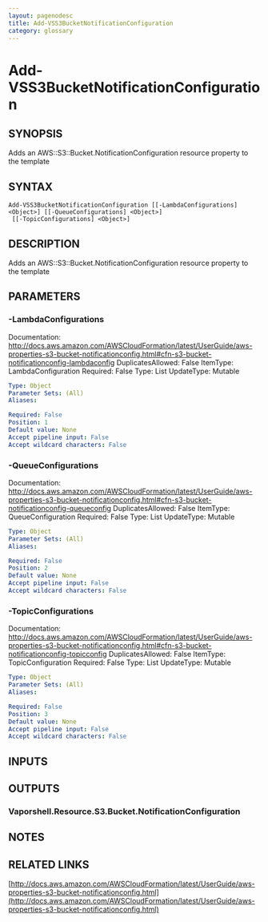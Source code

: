 ```yaml
---
layout: pagenodesc
title: Add-VSS3BucketNotificationConfiguration
category: glossary
---
```


# Add-VSS3BucketNotificationConfiguration

## SYNOPSIS
Adds an AWS::S3::Bucket.NotificationConfiguration resource property to the template

## SYNTAX

```
Add-VSS3BucketNotificationConfiguration [[-LambdaConfigurations] <Object>] [[-QueueConfigurations] <Object>]
 [[-TopicConfigurations] <Object>]
```

## DESCRIPTION
Adds an AWS::S3::Bucket.NotificationConfiguration resource property to the template

## PARAMETERS

### -LambdaConfigurations
Documentation: http://docs.aws.amazon.com/AWSCloudFormation/latest/UserGuide/aws-properties-s3-bucket-notificationconfig.html#cfn-s3-bucket-notificationconfig-lambdaconfig
DuplicatesAllowed: False
ItemType: LambdaConfiguration
Required: False
Type: List
UpdateType: Mutable

```yaml
Type: Object
Parameter Sets: (All)
Aliases: 

Required: False
Position: 1
Default value: None
Accept pipeline input: False
Accept wildcard characters: False
```

### -QueueConfigurations
Documentation: http://docs.aws.amazon.com/AWSCloudFormation/latest/UserGuide/aws-properties-s3-bucket-notificationconfig.html#cfn-s3-bucket-notificationconfig-queueconfig
DuplicatesAllowed: False
ItemType: QueueConfiguration
Required: False
Type: List
UpdateType: Mutable

```yaml
Type: Object
Parameter Sets: (All)
Aliases: 

Required: False
Position: 2
Default value: None
Accept pipeline input: False
Accept wildcard characters: False
```

### -TopicConfigurations
Documentation: http://docs.aws.amazon.com/AWSCloudFormation/latest/UserGuide/aws-properties-s3-bucket-notificationconfig.html#cfn-s3-bucket-notificationconfig-topicconfig
DuplicatesAllowed: False
ItemType: TopicConfiguration
Required: False
Type: List
UpdateType: Mutable

```yaml
Type: Object
Parameter Sets: (All)
Aliases: 

Required: False
Position: 3
Default value: None
Accept pipeline input: False
Accept wildcard characters: False
```

## INPUTS

## OUTPUTS

### Vaporshell.Resource.S3.Bucket.NotificationConfiguration

## NOTES

## RELATED LINKS

[http://docs.aws.amazon.com/AWSCloudFormation/latest/UserGuide/aws-properties-s3-bucket-notificationconfig.html](http://docs.aws.amazon.com/AWSCloudFormation/latest/UserGuide/aws-properties-s3-bucket-notificationconfig.html)

